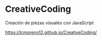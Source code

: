 # CreativeCoding
Creación de piezas visuales con JavaScript

https://lcmoreno12.github.io/CreativeCoding/
